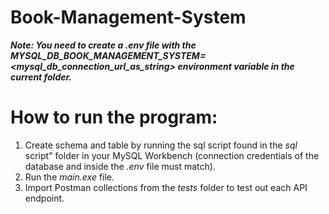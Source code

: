 # Book-Management-System

***Note: You need to create a .env file with the MYSQL_DB_BOOK_MANAGEMENT_SYSTEM=<mysql_db_connection_url_as_string> environment variable in the current folder.***

# How to run the program:

1. Create schema and table by running the sql script found in the *sql* script" folder in your MySQL Workbench (connection credentials of the database and inside the *.env* file must match).
2. Run the *main.exe* file.
3. Import Postman collections from the *tests* folder to test out each API endpoint.
